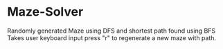 # Maze-Solver
Randomly generated Maze using DFS and shortest path found using BFS
Takes user keyboard input press "r" to regenerate a new maze with path.
